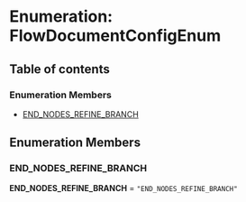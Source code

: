 # Enumeration: FlowDocumentConfigEnum

## Table of contents

### Enumeration Members

* [END\_NODES\_REFINE\_BRANCH](/auto-docs/free-layout-editor/enums/FlowDocumentConfigEnum.md#end_nodes_refine_branch)

## Enumeration Members

### END\_NODES\_REFINE\_BRANCH

**END\_NODES\_REFINE\_BRANCH** = `"END_NODES_REFINE_BRANCH"`
